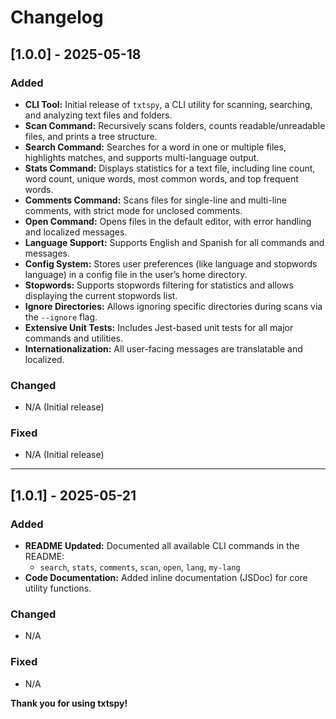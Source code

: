 # Changelog

## [1.0.0] - 2025-05-18

### Added
- **CLI Tool:** Initial release of `txtspy`, a CLI utility for scanning, searching, and analyzing text files and folders.
- **Scan Command:** Recursively scans folders, counts readable/unreadable files, and prints a tree structure.
- **Search Command:** Searches for a word in one or multiple files, highlights matches, and supports multi-language output.
- **Stats Command:** Displays statistics for a text file, including line count, word count, unique words, most common words, and top frequent words.
- **Comments Command:** Scans files for single-line and multi-line comments, with strict mode for unclosed comments.
- **Open Command:** Opens files in the default editor, with error handling and localized messages.
- **Language Support:** Supports English and Spanish for all commands and messages.
- **Config System:** Stores user preferences (like language and stopwords language) in a config file in the user’s home directory.
- **Stopwords:** Supports stopwords filtering for statistics and allows displaying the current stopwords list.
- **Ignore Directories:** Allows ignoring specific directories during scans via the `--ignore` flag.
- **Extensive Unit Tests:** Includes Jest-based unit tests for all major commands and utilities.
- **Internationalization:** All user-facing messages are translatable and localized.

### Changed
- N/A (Initial release)

### Fixed
- N/A (Initial release)

---

## [1.0.1] - 2025-05-21

### Added
- **README Updated:** Documented all available CLI commands in the README:
  - `search`, `stats`, `comments`, `scan`, `open`, `lang`, `my-lang`
- **Code Documentation:** Added inline documentation (JSDoc) for core utility functions.

### Changed
- N/A

### Fixed
- N/A

**Thank you for using txtspy!**